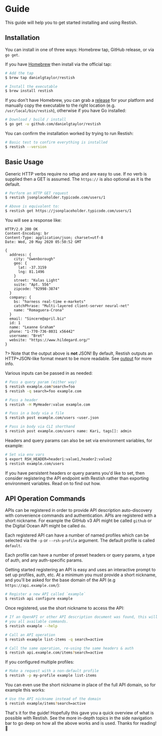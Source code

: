 # Guide

This guide will help you to get started installing and using Restish.

## Installation

You can install in one of three ways: Homebrew tap, GitHub release, or via `go get`.

If you have [Homebrew](https://brew.sh/) then install via the official tap:

```bash
# Add the tap
$ brew tap danielgtaylor/restish

# Install the executable
$ brew install restish
```

If you don't have Homebrew, you can grab a [release](https://github.com/danielgtaylor/restish/releases) for your platform and manually copy the executable to the right location (e.g. `/usr/local/bin/restish`), otherwise if you have Go installed:

```bash
# Download / build / install
$ go get -u github.com/danielgtaylor/restish
```

You can confirm the installation worked by trying to run Restish:

```bash
# Basic test to confirm everything is installed
$ restish --version
```

## Basic Usage

Generic HTTP verbs require no setup and are easy to use. If no verb is supplied then a GET is assumed. The `https://` is also optional as it is the default.

```bash
# Perform an HTTP GET request
$ restish jsonplaceholder.typicode.com/users/1

# Above is equivalent to:
$ restish get https://jsonplaceholder.typicode.com/users/1
```

You will see a response like:

```readable
HTTP/2.0 200 OK
Content-Encoding: br
Content-Type: application/json; charset=utf-8
Date: Wed, 20 May 2020 05:50:52 GMT

{
  address: {
    city: "Gwenborough"
    geo: {
      lat: -37.3159
      lng: 81.1496
    }
    street: "Kulas Light"
    suite: "Apt. 556"
    zipcode: "92998-3874"
  }
  company: {
    bs: "harness real-time e-markets"
    catchPhrase: "Multi-layered client-server neural-net"
    name: "Romaguera-Crona"
  }
  email: "Sincere@april.biz"
  id: 1
  name: "Leanne Graham"
  phone: "1-770-736-8031 x56442"
  username: "Bret"
  website: "https://www.hildegard.org/"
}
```

?> Note that the output above is **not** JSON! By default, Restish outputs an HTTP+JSON-like format meant to be more readable. See [output](/output.md) for more info.

Various inputs can be passed in as needed:

```bash
# Pass a query param (either way)
$ restish example.com?search=foo
$ restish -q search=foo example.com

# Pass a header
$ restish -H MyHeader:value example.com

# Pass in a body via a file
$ restish post example.com/users <user.json

# Pass in body via CLI shorthand
$ restish post example.com/users name: Kari, tags[]: admin
```

Headers and query params can also be set via environment variables, for example:

```bash
# Set via env vars
$ export RSH_HEADER=header1:value1,header2:value2
$ restish example.com/users
```

If you have persistent headers or query params you'd like to set, then consider registering the API endpoint with Restish rather than exporting environment variables. Read on to find out how.

## API Operation Commands

APIs can be registered in order to provide API description auto-discovery with convenience commands and authentication. APIs are registered with a short nickname. For example the GitHub v3 API might be called `github` or the Digital Ocean API might be called `do`.

Each registered API can have a number of named profiles which can be selected via the `-p` or `--rsh-profile` argument. The default profile is called `default`.

Each profile can have a number of preset headers or query params, a type of auth, and any auth-specific params.

Getting started registering an API is easy and uses an interactive prompt to set up profiles, auth, etc. At a minimum you must provide a short nickname, and you'll be asked for the base domain of the API (e.g `https://api.example.com/`):

```bash
# Register a new API called `example`
$ restish api configure example
```

Once registered, use the short nickname to access the API:

```bash
# If an OpenAPI or other API description document was found, this will show
# you all available commands.
$ restish example --help

# Call an API operation
$ restish example list-items -q search=active

# Call the same operation, re-using the same headers & auth
$ restish api.example.com/items?search=active
```

If you configured multiple profiles:

```bash
# Make a request with a non-default profile
$ restish -p my-profile example list-items
```

You can even use the short nickname in place of the full API domain, so for example this works:

```bash
# Use the API nickname instead of the domain
$ restish example/items?search=active
```

That's it for the guide! Hopefully this gave you a quick overview of what is possible with Restish. See the more in-depth topics in the side navigation bar to go deep on how all the above works and is used. Thanks for reading! :tada:
